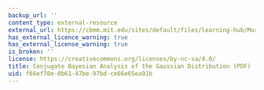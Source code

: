 ```yaml
---
backup_url: ''
content_type: external-resource
external_url: https://cbmm.mit.edu/sites/default/files/learning-hub/Murphy07_gaussian.pdf
has_external_licence_warning: true
has_external_license_warning: true
is_broken: ''
license: https://creativecommons.org/licenses/by-nc-sa/4.0/
title: Conjugate Bayesian Analysis of the Gaussian Distribution (PDF)
uid: f66ef70e-0b61-47be-97bd-ce66e65ea91b
---
```


